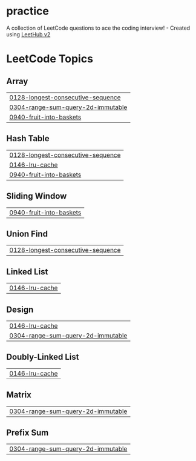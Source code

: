 # practice
A collection of LeetCode questions to ace the coding interview! - Created using [LeetHub v2](https://github.com/arunbhardwaj/LeetHub-2.0)

<!---LeetCode Topics Start-->
# LeetCode Topics
## Array
|  |
| ------- |
| [0128-longest-consecutive-sequence](https://github.com/askpsg/practice/tree/master/0128-longest-consecutive-sequence) |
| [0304-range-sum-query-2d-immutable](https://github.com/askpsg/practice/tree/master/0304-range-sum-query-2d-immutable) |
| [0940-fruit-into-baskets](https://github.com/askpsg/practice/tree/master/0940-fruit-into-baskets) |
## Hash Table
|  |
| ------- |
| [0128-longest-consecutive-sequence](https://github.com/askpsg/practice/tree/master/0128-longest-consecutive-sequence) |
| [0146-lru-cache](https://github.com/askpsg/practice/tree/master/0146-lru-cache) |
| [0940-fruit-into-baskets](https://github.com/askpsg/practice/tree/master/0940-fruit-into-baskets) |
## Sliding Window
|  |
| ------- |
| [0940-fruit-into-baskets](https://github.com/askpsg/practice/tree/master/0940-fruit-into-baskets) |
## Union Find
|  |
| ------- |
| [0128-longest-consecutive-sequence](https://github.com/askpsg/practice/tree/master/0128-longest-consecutive-sequence) |
## Linked List
|  |
| ------- |
| [0146-lru-cache](https://github.com/askpsg/practice/tree/master/0146-lru-cache) |
## Design
|  |
| ------- |
| [0146-lru-cache](https://github.com/askpsg/practice/tree/master/0146-lru-cache) |
| [0304-range-sum-query-2d-immutable](https://github.com/askpsg/practice/tree/master/0304-range-sum-query-2d-immutable) |
## Doubly-Linked List
|  |
| ------- |
| [0146-lru-cache](https://github.com/askpsg/practice/tree/master/0146-lru-cache) |
## Matrix
|  |
| ------- |
| [0304-range-sum-query-2d-immutable](https://github.com/askpsg/practice/tree/master/0304-range-sum-query-2d-immutable) |
## Prefix Sum
|  |
| ------- |
| [0304-range-sum-query-2d-immutable](https://github.com/askpsg/practice/tree/master/0304-range-sum-query-2d-immutable) |
<!---LeetCode Topics End-->